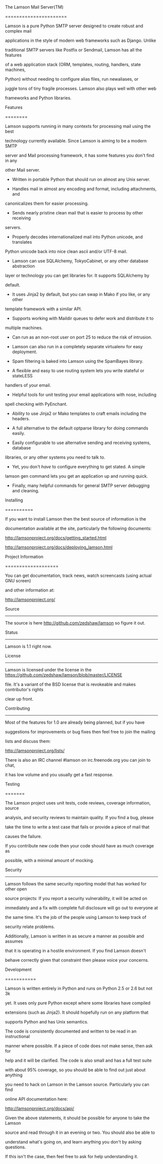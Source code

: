 The Lamson Mail Server(TM)

======================

Lamson is a pure Python SMTP server designed to create robust and complex mail
applications in the style of modern web frameworks such as Django. Unlike
traditional SMTP servers like Postfix or Sendmail, Lamson has all the features
of a web application stack (ORM, templates, routing, handlers, state machines,
Python) without needing to configure alias files, run newaliases, or
juggle tons of tiny fragile processes. Lamson also plays well with other web
frameworks and Python libraries.

Features
========

Lamson supports running in many contexts for processing mail using the best
technology currently available.  Since Lamson is aiming to be a modern SMTP
server and Mail processing framework, it has some features you don't find in any
other Mail server.

* Written in portable Python that should run on almost any Unix server.
* Handles mail in almost any encoding and format, including attachments, and
canonicalizes them for easier processing.
* Sends nearly pristine clean mail that is easier to process by other receiving
servers.
* Properly decodes internationalized mail into Python unicode, and translates
Python unicode back into nice clean ascii and/or UTF-8 mail.
* Lamson can use SQLAlchemy, TokyoCabinet, or any other database abstraction
layer or technology you can get libraries for.  It supports SQLAlchemy by
default.
* It uses Jinja2 by default, but you can swap in Mako if you like, or any other
template framework with a similar API.
* Supports working with Maildir queues to defer work and distribute it to
multiple machines.
* Can run as an non-root user on port 25 to reduce the risk of intrusion.
* Lamson can also run in a completely separate virtualenv for easy deployment.
* Spam filtering is baked into Lamson using the SpamBayes library.
* A flexible and easy to use routing system lets you write stateful or stateLESS
handlers of your email.
* Helpful tools for unit testing your email applications with nose, including
spell checking with PyEnchant.
* Ability to use Jinja2 or Mako templates to craft emails including the headers.
* A full alternative to the default optparse library for doing commands easily.
* Easily configurable to use alternative sending and receiving systems, database
libraries, or any other systems you need to talk to.
* Yet, you don't *have* to configure everything to get stated.  A simple
lamson gen command lets you get an application up and running quick.
* Finally, many helpful commands for general SMTP server debugging and cleaning.


Installing
==========

If you want to install Lamson then the best source of information is the
documentation available at the site, particularly the following documents:

http://lamsonproject.org/docs/getting_started.html

http://lamsonproject.org/docs/deploying_lamson.html


Project Information
===================

You can get documentation, track news, watch screencasts (using actual GNU screen)
and other information at:

http://lamsonproject.org/

Source
-----

The source is here http://github.com/zedshaw/lamson so figure it out.

Status
------

Lamson is 1.1 right now.

License
----

Lamson is licensed under the license in the https://github.com/zedshaw/lamson/blob/master/LICENSE
file.  It's a variant of the BSD license that is revokeable and makes contributor's rights
clear up front.


Contributing
-------

Most of the features for 1.0 are already being planned, but if you have
suggestions for improvements or bug fixes then feel free to join the mailing
lists and discuss them:

http://lamsonproject.org/lists/

There is also an IRC channel #lamson on irc.freenode.org you can join to chat,
it has low volume and you usually get a fast response.


Testing
=======

The Lamson project uses unit tests, code reviews, coverage information, source
analysis, and security reviews to maintain quality.  If you find a bug, please
take the time to write a test case that fails or provide a piece of mail that
causes the failure.

If you contribute new code then your code should have as much coverage as
possible, with a minimal amount of mocking.


Security
--------

Lamson follows the same security reporting model that has worked for other open
source projects:  If you report a security vulnerability, it will be acted on
immediately and a fix with complete full disclosure will go out to everyone at
the same time.  It's the job of the people using Lamson to keep track of
security relate problems.

Additionally, Lamson is written in as secure a manner as possible and assumes
that it is operating in a hostile environment.  If you find Lamson doesn't
behave correctly given that constraint then please voice your concerns.



Development
===========

Lamson is written entirely in Python and runs on Python 2.5 or 2.6 but not 3k
yet.  It uses only pure Python except where some libraries have compiled
extensions (such as Jinja2).  It should hopefully run on any platform that
supports Python and has Unix semantics.

The code is consistently documented and written to be read in an instructional
manner where possible.  If a piece of code does not make sense, then ask for
help and it will be clarified.  The code is also small and has a full test suite
with about 95% coverage, so you should be able to find out just about anything
you need to hack on Lamson in the Lamson source.  Particularly you can find
online API documentation here:

http://lamsonproject.org/docs/api/

Given the above statements, it should be possible for anyone to take the Lamson
source and read through it in an evening or two.  You should also be able to
understand what's going on, and learn anything you don't by asking questions.

If this isn't the case, then feel free to ask for help understanding it.


